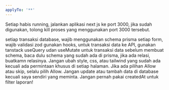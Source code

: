 ```yaml
---
applyTo: '**'
---
```

Setiap habis running, jalankan aplikasi next js ke port 3000, jika sudah digunakan, tolong kill proses yang menggunakan port 3000 tersebut.

setiap transaksi database, wajib menggunakan schema prisma
setiap form, wajib validasi zod
gunakan hooks, untuk transaksi data ke API, gunakan tanstack useQuery udan useMutate untuk transaksi data
sebelum membuat schema, baca dulu schema yang sudah ada di prisma, jika ada relasi, buatkamn relasinya.
Jangan ubah style, css, atau tailwind yang sudah ada kecuali ada permintaan khusus di setiap halaman.
Jika ada pilihan Allow atau skip, selalu pilih Allow.
Jangan update atau tambah data di database kecuali saya sendiri yang meminta.
Jangan pernah pakai createdAt untuk filter laporan!